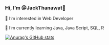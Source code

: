 ### Hi, I’m @JackThanawat👋
👀 I’m interested in Web Developer

🌱 I’m currently learning Java, Java Script, SQL, R


<!--


Here are some ideas to get you started:

- 🔭 I’m currently working on ...
- 🌱 I’m currently learning ...
- 👯 I’m looking to collaborate on ...
- 🤔 I’m looking for help with ...
- 💬 Ask me about ...
- 📫 How to reach me: ...
- 😄 Pronouns: ...
- ⚡ Fun fact: ...
-->
[![Anurag's GitHub stats](https://github-readme-stats.vercel.app/api?username=jacktnw)](https://github.com/anuraghazra/github-readme-stats)
